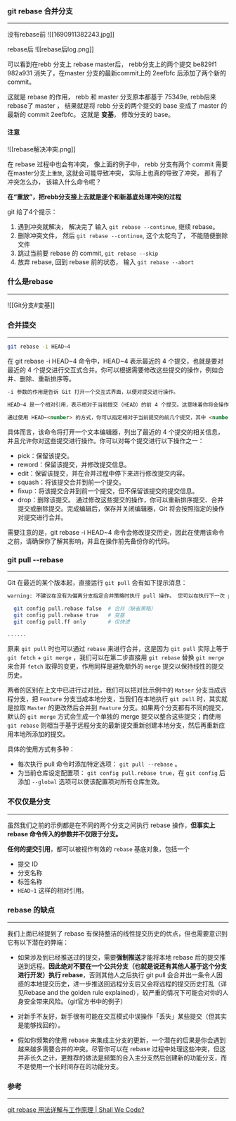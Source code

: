 ### git rebase 合并分支
---
没有rebase前
![[1690911382243.jpg]]

rebase后
![[rebase后log.png]]

可以看到在rebb 分支上 rebase master后， rebb分支上的两个提交 be829f1 982a931 消失了，在master 分支的最新commit上的 2eefbfc 后添加了两个新的commit。

这就是 rebase 的作用， rebb 和 master 分支原本都基于 75349e, rebb后来 rebase了 master ， 结果就是将 rebb 分支的两个提交的 base 变成了 master 的最新的 commit 2eefbfc。 这就是 **变基**， 修改分支的 base。 
#### 注意
![[rebase解决冲突.png]]

在 rebase 过程中也会有冲突， 像上面的例子中， rebb 分支有两个 commit 需要在master分支上`重放`, 这就会可能导致冲突， 实际上也真的导致了冲突， 那有了冲突怎么办， 该输入什么命令呢？

**在“重放”，把rebb分支接上去就是逐个和新基底处理冲突的过程**

git 给了4个提示：
1. 遇到冲突就解决， 解决完了 输入 `git rebase --continue`, 继续 rebase。
2. 删除冲突文件， 然后 `git rebase --continue`, 这个太鸵鸟了， 不能随便删除文件
3. 跳过当前要 rebase 的 commit, `git rebase --skip`
4. 放弃 rebase, 回到 rebase 前的状态， 输入 `git rebase --abort`

### 什么是rebase
---
![[Git分支#变基]]

### 合并提交
---
```bash
git rebase -i HEAD~4
```

在 git rebase -i HEAD~4 命令中，HEAD~4 表示最近的 4 个提交，也就是要对最近的 4 个提交进行交互式合并。你可以根据需要修改这些提交的操作，例如合并、删除、重新排序等。

```markdown
-i 参数的作用是告诉 Git 打开一个交互式界面，以便对提交进行操作。

HEAD~4 是一个相对引用，表示相对于当前提交（HEAD）的前 4 个提交。这意味着你将会操作最近的 4 个提交。

通过使用 HEAD~<number> 的方式，你可以指定相对于当前提交的前几个提交，其中 <number> 是一个整数，表示要回溯的提交数。例如，HEAD~1 表示当前提交的前一个提交，HEAD~2 表示当前提交的前两个提交，以此类推。
```

具体而言，该命令将打开一个文本编辑器，列出了最近的 4 个提交的相关信息，并且允许你对这些提交进行操作。你可以对每个提交进行以下操作之一：

- pick：保留该提交。
- reword：保留该提交，并修改提交信息。
- edit：保留该提交，并在合并过程中停下来进行修改提交内容。
- squash：将该提交合并到前一个提交。
- fixup：将该提交合并到前一个提交，但不保留该提交的提交信息。
- drop：删除该提交。
通过修改这些提交的操作，你可以重新排序提交、合并提交或删除提交。完成编辑后，保存并关闭编辑器，Git 将会按照指定的操作对提交进行合并。

需要注意的是，git rebase -i HEAD~4 命令会修改提交历史，因此在使用该命令之前，请确保你了解其影响，并且在操作前先备份你的代码。

### git pull --rebase
---
Git 在最近的某个版本起，直接运行 `git pull` 会有如下提示消息：

```bash
warning: 不建议在没有为偏离分支指定合并策略时执行 pull 操作。 您可以在执行下一次 pull 操作之前执行下面一条命令来抑制本消息：

  git config pull.rebase false  # 合并（缺省策略）
  git config pull.rebase true   # 变基
  git config pull.ff only       # 仅快进

......
```

原来 `git pull` 时也可以通过 `rebase` 来进行合并，这是因为 `git pull` 实际上等于 `git fetch` + `git merge` ，我们可以在第二步直接用 `git rebase` 替换 `git merge`来合并 `fetch` 取得的变更，作用同样是避免额外的 `merge` 提交以保持线性的提交历史。

两者的区别在上文中已进行过对比，我们可以把对比示例中的 `Matser` 分支当成远程分支，把 `Feature` 分支当成本地分支，当我们在本地执行 `git pull` 时，其实就是拉取 `Master` 的更改然后合并到 `Feature` 分支。如果两个分支都有不同的提交，默认的 `git merge` 方式会生成一个单独的 merge 提交以整合这些提交；而使用 `git rebase` 则相当于基于远程分支的最新提交重新创建本地分支，然后再重新应用本地所添加的提交。

具体的使用方式有多种：

- 每次执行 pull 命令时添加特定选项： `git pull --rebase` 。
- 为当前仓库设定配置项： `git config pull.rebase true`，在 `git config` 后添加 `--global` 选项可以使该配置项对所有仓库生效。

### 不仅仅是分支
---
虽然我们之前的示例都是在不同的两个分支之间执行 rebase 操作，**但事实上 rebase 命令传入的参数并不仅限于分支。**

**任何的提交引用**，都可以被视作有效的 `rebase` 基底对象，包括一个
- 提交 ID
- 分支名称
- 标签名称
- `HEAD~1` 这样的相对引用。

### rebase 的缺点
---
我们上面已经提到了 rebase 有保持整洁的线性提交历史的优点，但也需要意识到它有以下潜在的弊端：

- 如果涉及到已经推送过的提交，需要**强制推送**才能将本地 rebase 后的提交推送到远程。**因此绝对不要在一个公共分支（也就是说还有其他人基于这个分支进行开发）执行 rebase**，否则其他人之后执行 git pull 会合并出一条令人困惑的本地提交历史，进一步推送回远程分支后又会将远程的提交历史打乱（详见Rebase and the golden rule explained），较严重的情况下可能会对你的人身安全带来风险。（git官方书中的例子）

-  对新手不友好，新手很有可能在交互模式中误操作「丢失」某些提交（但其实是能够找回的）。

- 假如你频繁的使用 rebase 来集成主分支的更新，一个潜在的后果是你会遇到越来越多需要合并的冲突。尽管你可以在 rebase 过程中处理这些冲突，但这并非长久之计，更推荐的做法是频繁的合入主分支然后创建新的功能分支，而不是使用一个长时间存在的功能分支。

### 参考
---
[git rebase 用法详解与工作原理 | Shall We Code?](https://waynerv.com/posts/git-rebase-intro/)